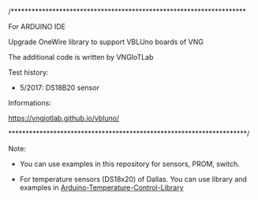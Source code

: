 /********************************************************************

For ARDUINO IDE

Upgrade OneWire library to support VBLUno boards of VNG

The additional code is written by VNGIoTLab

Test history:

- 5/2017: DS18B20 sensor

Informations:

https://vngiotlab.github.io/vbluno/

*********************************************************************/

Note:

* You can use examples in this repository for sensors, PROM, switch.

* For temperature sensors (DS18x20) of Dallas. You can use library and examples in [Arduino-Temperature-Control-Library](https://github.com/milesburton/Arduino-Temperature-Control-Library "Arduino-Temperature-Control-Library")


